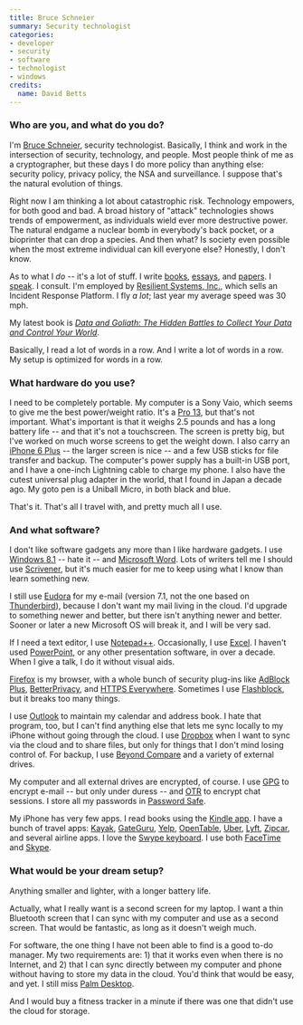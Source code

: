 ```yaml
---
title: Bruce Schneier
summary: Security technologist
categories:
- developer
- security
- software
- technologist
- windows
credits:
  name: David Betts
---
```


### Who are you, and what do you do?

I'm [Bruce Schneier](https://www.schneier.com/ "Bruce's website."), security technologist. Basically, I think and work in the intersection of security, technology, and people. Most people think of me as a cryptographer, but these days I do more policy than anything else: security policy, privacy policy, the NSA and surveillance. I suppose that's the natural evolution of things.

Right now I am thinking a lot about catastrophic risk. Technology empowers, for both good and bad. A broad history of "attack" technologies shows trends of empowerment, as individuals wield ever more destructive power. The natural endgame a nuclear bomb in everybody's back pocket, or a bioprinter that can drop a species. And then what? Is society even possible when the most extreme individual can kill everyone else? Honestly, I don't know.

As to what I _do_ -- it's a lot of stuff. I write [books](https://www.schneier.com/books.html "Bruce's books."), [essays](https://www.schneier.com/essays/ "Bruce's essays."), and [papers](https://www.schneier.com/cryptography.html "Bruce's papers."). I [speak](https://www.schneier.com/schedule.html "Bruce's speaking schedule."). I consult. I'm employed by [Resilient Systems, Inc.](http://www.resilientsystems.com/ "An incident response platform company."), which sells an Incident Response Platform. I fly _a lot_; last year my average speed was 30 mph.

My latest book is [*Data and Goliath: The Hidden Battles to Collect Your Data and Control Your World*](https://www.schneier.com/book-dg.html "Bruce's book.").

Basically, I read a lot of words in a row. And I write a lot of words in a row. My setup is optimized for words in a row.

### What hardware do you use?

I need to be completely portable. My computer is a Sony Vaio, which seems to give me the best power/weight ratio. It's a [Pro 13][vaio-pro-13], but that's not important. What's important is that it weighs 2.5 pounds and has a long battery life -- and that it's not a touchscreen. The screen is pretty big, but I've worked on much worse screens to get the weight down. I also carry an [iPhone 6 Plus][iphone-6-plus] -- the larger screen is nice -- and a few USB sticks for file transfer and backup. The computer's power supply has a built-in USB port, and I have a one-inch Lightning cable to charge my phone. I also have the cutest universal plug adapter in the world, that I found in Japan a decade ago. My goto pen is a Uniball Micro, in both black and blue.

That's it. That's all I travel with, and pretty much all I use.

### And what software?

I don't like software gadgets any more than I like hardware gadgets. I use [Windows 8.1][windows-8] -- hate it -- and [Microsoft Word][word]. Lots of writers tell me I should use [Scrivener][], but it's much easier for me to keep using what I know than learn something new.

I still use [Eudora][] for my e-mail (version 7.1, not the one based on [Thunderbird][]), because I don't want my mail living in the cloud. I'd upgrade to something newer and better, but there isn't anything newer and better. Sooner or later a new Microsoft OS will break it, and I will be very sad.

If I need a text editor, I use [Notepad++][notepad-plusplus]. Occasionally, I use [Excel][]. I haven't used [PowerPoint][], or any other presentation software, in over a decade. When I give a talk, I do it without visual aids.

[Firefox][] is my browser, with a whole bunch of security plug-ins like [AdBlock Plus][adblock-plus], [BetterPrivacy][], and [HTTPS Everywhere][https-everywhere]. Sometimes I use [Flashblock][], but it breaks too many things.

I use [Outlook][] to maintain my calendar and address book. I hate that program, too, but I can't find anything else that lets me sync locally to my iPhone without going through the cloud. I use [Dropbox][] when I want to sync via the cloud and to share files, but only for things that I don't mind losing control of. For backup, I use [Beyond Compare][beyond-compare] and a variety of external drives.

My computer and all external drives are encrypted, of course. I use [GPG][gnupg] to encrypt e-mail -- but only under duress -- and [OTR][] to encrypt chat sessions. I store all my passwords in [Password Safe][password-safe].

My iPhone has very few apps. I read books using the [Kindle app][kindle-ios]. I have a bunch of travel apps: [Kayak][kayak-ios], [GateGuru][gateguru-ios], [Yelp][yelp-ios], [OpenTable][opentable-ios], [Uber][uber-ios], [Lyft][lyft-ios], [Zipcar][zipcar-ios], and several airline apps. I love the [Swype keyboard][swype-ios]. I use both [FaceTime][] and [Skype][skype-ios].

### What would be your dream setup?

Anything smaller and lighter, with a longer battery life.

Actually, what I really want is a second screen for my laptop. I want a thin Bluetooth screen that I can sync with my computer and use as a second screen. That would be fantastic, as long as it doesn't weigh much.

For software, the one thing I have not been able to find is a good to-do manager. My two requirements are: 1) that it works even when there is no Internet, and 2) that I can sync directly between my computer and phone without having to store my data in the cloud. You'd think that would be easy, and yet. I still miss [Palm Desktop][palm-desktop].

And I would buy a fitness tracker in a minute if there was one that didn't use the cloud for storage.

[iphone-6-plus]: https://en.wikipedia.org/wiki/IPhone_6 "A large smartphone."
[vaio-pro-13]: https://www.engadget.com/products/sony/vaio/pro/13/ "A 13 inch ultrabook PC."
[uber-ios]: https://itunes.apple.com/us/app/uber/id368677368 "A premiere taxi booking app for iOS."
[notepad-plusplus]: https://notepad-plus-plus.org/ "A free text/code editor for Windows."
[gnupg]: https://www.gnupg.org/ "Encryption and signing software."
[gateguru-ios]: https://itunes.apple.com/us/app/gateguru-airport-info-flight/id326862399 "A flight status app."
[zipcar-ios]: https://itunes.apple.com/us/app/zipcar/id329384702 "An app for renting a car."
[thunderbird]: https://www.mozilla.org/en-US/thunderbird/ "An open-source cross-platform mail client."
[swype-ios]: https://itunes.apple.com/us/app/swype/id916365675 "A custom keyboard app."
[skype-ios]: https://itunes.apple.com/app/skype/id304878510 "A Skype voice/video client for the iOS platform."
[scrivener]: http://literatureandlatte.com/scrivener.php "A Mac text editor aimed at writers."
[adblock-plus]: https://adblockplus.org/ "Browser extensions for blocking ad content."
[flashblock]: https://addons.mozilla.org/en-US/firefox/addon/flashblock/ "A Firefox extension for swapping Flash content for a placeholder."
[facetime]: https://en.wikipedia.org/wiki/FaceTime "Mac and iOS software for easy video chatting."
[firefox]: https://www.mozilla.org/en-US/firefox/new/ "A cross-platform open-source web browser."
[opentable-ios]: https://itunes.apple.com/us/app/opentable-restaurant-reservations/id296581815 "An app for making restaurant reservations."
[outlook]: https://products.office.com/en-us/outlook/email-and-calendar-software-microsoft-outlook "An email, calendar and contact software suite."
[otr]: https://otr.cypherpunks.ca "A messaging encryption library and plugin."
[https-everywhere]: https://www.eff.org/https-everywhere/ "A browser extension for ensuring secure web browsing."
[dropbox]: https://www.dropbox.com/ "Online syncing and storage."
[excel]: https://products.office.com/en-us/excel "A spreadsheet application."
[eudora]: https://en.wikipedia.org/wiki/Eudora_(e-mail_client) "A popular old email client."
[beyond-compare]: http://www.scootersoftware.com/features.php "File and folder comparison and syncing software for Windows."
[betterprivacy]: https://addons.mozilla.org/en-US/firefox/addon/betterprivacy/ "A Firefox addon that can remove unwanted cookies."
[kayak-ios]: https://itunes.apple.com/us/app/kayak/id305204535 "A client for the flight and hotel booking service."
[kindle-ios]: https://itunes.apple.com/gb/app/kindle/id302584613 "An iPhone app for accessing Kindle content from Amazon."
[lyft-ios]: https://itunes.apple.com/us/app/lyft-taxi-bus-app-alternative/id529379082 "An app for requesting a car ride."
[yelp-ios]: https://itunes.apple.com/app/yelp/id284910350?mt=8 "An iPhone app for accessing Yelp reviews."
[palm-desktop]: https://en.wikipedia.org/wiki/Palm_Desktop "Personal information software that worked with Palm devices."
[password-safe]: https://www.schneier.com/academic/passsafe/ "Password storage software."
[powerpoint]: https://products.office.com/en-us/powerpoint "Presentation software."
[windows-8]: https://en.wikipedia.org/wiki/Windows_8 "An operating system for PC and tablet computers."
[word]: https://products.office.com/en-us/word "A document editor."
